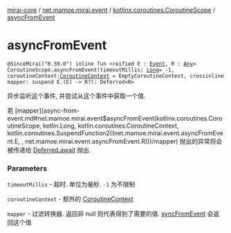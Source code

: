 [mirai-core](../../index.md) / [net.mamoe.mirai.event](../index.md) / [kotlinx.coroutines.CoroutineScope](index.md) / [asyncFromEvent](./async-from-event.md)

# asyncFromEvent

`@SinceMirai("0.39.0") inline fun <reified E : `[`Event`](../-event.md)`, R : `[`Any`](https://kotlinlang.org/api/latest/jvm/stdlib/kotlin/-any/index.html)`> CoroutineScope.asyncFromEvent(timeoutMillis: `[`Long`](https://kotlinlang.org/api/latest/jvm/stdlib/kotlin/-long/index.html)` = -1, coroutineContext: `[`CoroutineContext`](https://kotlinlang.org/api/latest/jvm/stdlib/kotlin.coroutines/-coroutine-context/index.html)` = EmptyCoroutineContext, crossinline mapper: suspend E.(E) -> R?): Deferred<R>`

异步监听这个事件, 并尝试从这个事件中获取一个值.

若 [mapper](async-from-event.md#net.mamoe.mirai.event$asyncFromEvent(kotlinx.coroutines.CoroutineScope, kotlin.Long, kotlin.coroutines.CoroutineContext, kotlin.coroutines.SuspendFunction2((net.mamoe.mirai.event.asyncFromEvent.E, , net.mamoe.mirai.event.asyncFromEvent.R)))/mapper) 抛出的异常将会被传递给 [Deferred.await](#) 抛出.

### Parameters

`timeoutMillis` - 超时. 单位为毫秒. `-1` 为不限制

`coroutineContext` - 额外的 [CoroutineContext](https://kotlinlang.org/api/latest/jvm/stdlib/kotlin.coroutines/-coroutine-context/index.html)

`mapper` - 过滤转换器. 返回非 null 则代表得到了需要的值. [syncFromEvent](../sync-from-event.md) 会返回这个值